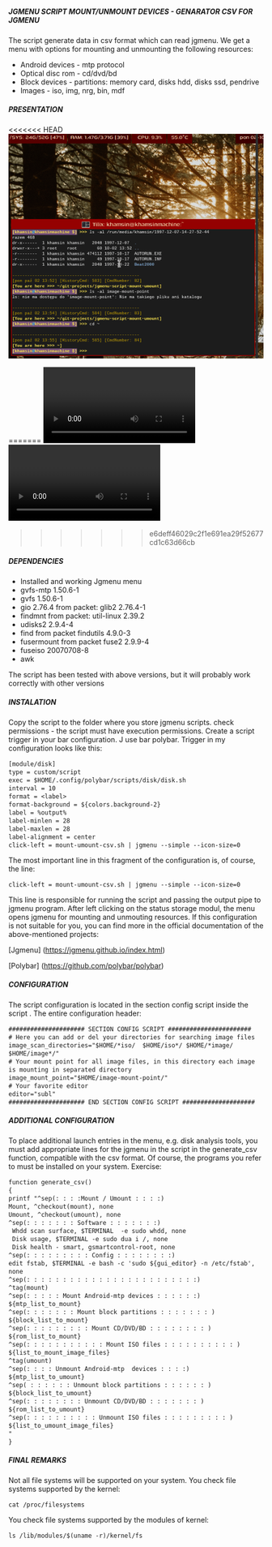 ##### JGMENU SCRIPT MOUNT/UNMOUNT DEVICES - GENARATOR CSV FOR JGMENU 

The script generate data in csv format which can read  jgmenu. We get a menu with options for mounting and unmounting the following resources:
* Android devices - mtp protocol
* Optical disc rom - cd/dvd/bd
* Block devices - partitions: memory card, disks hdd, disks ssd, pendrive
* Images - iso, img, nrg, bin, mdf 

##### PRESENTATION

<<<<<<< HEAD
![script in working](media/mount-umount-presentation.gif)

=======
![script in working](media/mount-umount-presentation.mp4)
<video src="media/mount-umount-presentation.mp4"></video>
>>>>>>> e6deff46029c2f1e691ea29f52677cd1c63d66cb
##### DEPENDENCIES

* Installed and working Jgmenu menu
* gvfs-mtp 1.50.6-1
* gvfs 1.50.6-1
* gio 2.76.4 from packet:  glib2 2.76.4-1
* findmnt from packet:  util-linux 2.39.2
* udisks2 2.9.4-4
* find from packet findutils 4.9.0-3
* fusermount from packet fuse2 2.9.9-4
* fuseiso 20070708-8
* awk

The script has been tested with above versions, but it will probably work correctly with other versions

##### INSTALATION

Copy the script to the  folder where you store jgmenu scripts. check permissions - the script must have execution permissions.
Create a script trigger in your bar configuration. J use bar polybar. Trigger in my configuration looks like this:
```
[module/disk]
type = custom/script
exec = $HOME/.config/polybar/scripts/disk/disk.sh
interval = 10
format = <label>
format-background = ${colors.background-2}
label = %output%
label-minlen = 28 
label-maxlen = 28
label-alignment = center
click-left = mount-umount-csv.sh | jgmenu --simple --icon-size=0

```
The most important line in this fragment of the configuration is, of course, the line:
```
click-left = mount-umount-csv.sh | jgmenu --simple --icon-size=0
```
This line is responsible  for running the script and  passing the  output pipe  to jgmenu program.
After left clicking on the status storage modul, the menu opens jgmenu for mounting and unmouting resources.
If this configuration is not suitable for you, you can find more in the official documentation of the above-mentioned projects:

[Jgmenu] (https://jgmenu.github.io/index.html)

[Polybar] (https://github.com/polybar/polybar)

##### CONFIGURATION

The script configuration is  located in the section config script inside the script .
The entire configuration header:
```
##################### SECTION CONFIG SCRIPT #######################
# Here you can add or del your directories for searching image files
image_scan_directories="$HOME/*iso/  $HOME/iso*/ $HOME/*image/ $HOME/image*/"
# Your mount point for all image files, in this directory each image is mounting in separated directory
image_mount_point="$HOME/image-mount-point/"
# Your favorite editor
editor="subl"
##################### END SECTION CONFIG SCRIPT ####################
```

##### ADDITIONAL CONFIGURATION

To place additional launch entries in the menu, e.g. disk analysis tools, you must add appropriate lines for the jgmenu in the script in the 
generate_csv  function, compatible  with the csv format. Of course, the programs you refer to must be installed on your system. Exercise:

```
function generate_csv()
{
printf "^sep(: : : :Mount / Umount : : : :)
Mount, ^checkout(mount), none
Umount, ^checkout(umount), none
^sep(: : : : : : : Software : : : : : : :)
 Whdd scan surface, $TERMINAL  -e sudo whdd, none
 Disk usage, $TERMINAL -e sudo dua i /, none
 Disk health - smart, gsmartcontrol-root, none
^sep(: : : : : : : : : Config : : : : : : : :)
edit fstab, $TERMINAL -e bash -c 'sudo ${gui_editor} -n /etc/fstab', none
^sep(: : : : : : : : : : : : : : : : : : : : : : : :)
^tag(mount)
^sep(: : : : : Mount Android-mtp devices : : : : : :)
${mtp_list_to_mount}
^sep(: : : : : : : Mount block partitions : : : : : : : )
${block_list_to_mount}
^sep(: : : : : : : : : Mount CD/DVD/BD : : : : : : : : )
${rom_list_to_mount}
^sep(: : : : : : : : : : : Mount ISO files : : : : : : : : : : )
${list_to_mount_image_files}
^tag(umount)
^sep(: : : : Unmount Android-mtp  devices : : : :)
${mtp_list_to_umount}
^sep( : : : : : : Unmount block partitions : : : : : : )
${block_list_to_umount}
^sep(: : : : : : : : Unmount CD/DVD/BD : : : : : : : )
${rom_list_to_umount}
^sep(: : : : : : : : : : Unmount ISO files : : : : : : : : : )
${list_to_umount_image_files}
"
}
```
##### FINAL REMARKS
Not all file systems will be supported on your system.
You check file systems supported by the kernel:
```
cat /proc/filesystems
```
You check file systems supported by the modules of kernel:


```
ls /lib/modules/$(uname -r)/kernel/fs
```
